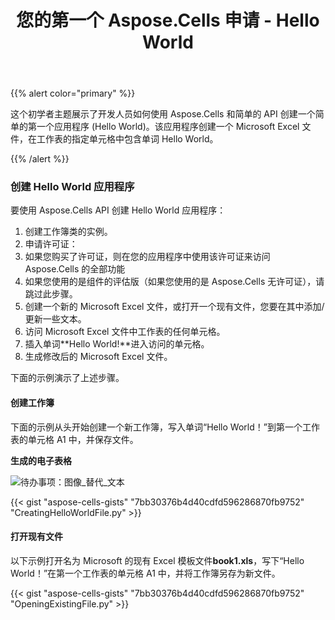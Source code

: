 ﻿---
title: 您的第一个 Aspose.Cells 申请 - Hello World
type: docs
weight: 30
url: /zh/python-net/your-first-aspose-cells-application-hello-world/
---
{{% alert color="primary" %}}

这个初学者主题展示了开发人员如何使用 Aspose.Cells 和简单的 API 创建一个简单的第一个应用程序 (Hello World)。该应用程序创建一个 Microsoft Excel 文件，在工作表的指定单元格中包含单词 Hello World。

{{% /alert %}}

### **创建 Hello World 应用程序**

要使用 Aspose.Cells API 创建 Hello World 应用程序：

1. 创建工作簿类的实例。
1. 申请许可证：
1. 如果您购买了许可证，则在您的应用程序中使用该许可证来访问 Aspose.Cells 的全部功能
1. 如果您使用的是组件的评估版（如果您使用的是 Aspose.Cells 无许可证），请跳过此步骤。
1. 创建一个新的 Microsoft Excel 文件，或打开一个现有文件，您要在其中添加/更新一些文本。
1. 访问 Microsoft Excel 文件中工作表的任何单元格。
1. 插入单词**Hello World!**进入访问的单元格。
1. 生成修改后的 Microsoft Excel 文件。

下面的示例演示了上述步骤。

#### **创建工作簿**

下面的示例从头开始创建一个新工作簿，写入单词“Hello World！”到第一个工作表的单元格 A1 中，并保存文件。

**生成的电子表格** 

![待办事项：图像_替代_文本](your-first-aspose-cells-application-hello-world_1.png)

{{< gist "aspose-cells-gists" "7bb30376b4d40cdfd596286870fb9752" "CreatingHelloWorldFile.py" >}}

#### **打开现有文件**

以下示例打开名为 Microsoft 的现有 Excel 模板文件**book1.xls**，写下“Hello World！”在第一个工作表的单元格 A1 中，并将工作簿另存为新文件。

{{< gist "aspose-cells-gists" "7bb30376b4d40cdfd596286870fb9752" "OpeningExistingFile.py" >}}
